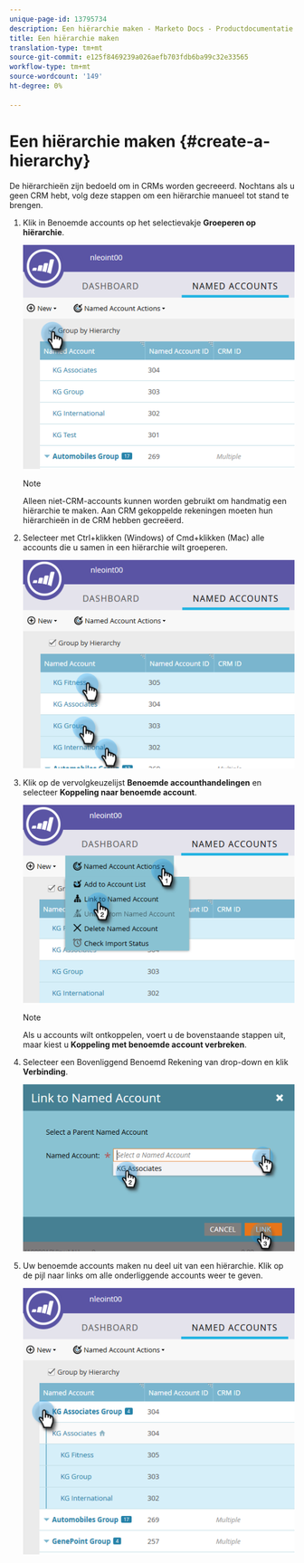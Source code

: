 ```yaml
---
unique-page-id: 13795734
description: Een hiërarchie maken - Marketo Docs - Productdocumentatie
title: Een hiërarchie maken
translation-type: tm+mt
source-git-commit: e125f8469239a026aefb703fdb6ba99c32e33565
workflow-type: tm+mt
source-wordcount: '149'
ht-degree: 0%

---
```



# Een hiërarchie maken {#create-a-hierarchy}

De hiërarchieën zijn bedoeld om in CRMs worden gecreeerd. Nochtans als u geen CRM hebt, volg deze stappen om een hiërarchie manueel tot stand te brengen.

1. Klik in Benoemde accounts op het selectievakje **Groeperen op hiërarchie**.

   ![](assets/create-a-hierarchy-1.png)

   >[!NOTE]
   >
   >Alleen niet-CRM-accounts kunnen worden gebruikt om handmatig een hiërarchie te maken. Aan CRM gekoppelde rekeningen moeten hun hiërarchieën in de CRM hebben gecreëerd.

1. Selecteer met Ctrl+klikken (Windows) of Cmd+klikken (Mac) alle accounts die u samen in een hiërarchie wilt groeperen.

   ![](assets/create-a-hierarchy-2.png)

1. Klik op de vervolgkeuzelijst **Benoemde accounthandelingen** en selecteer **Koppeling naar benoemde account**.

   ![](assets/create-a-hierarchy-3.png)

   >[!NOTE]
   >
   >Als u accounts wilt ontkoppelen, voert u de bovenstaande stappen uit, maar kiest u **Koppeling met benoemde account verbreken**.

1. Selecteer een Bovenliggend Benoemd Rekening van drop-down en klik **Verbinding**.

   ![](assets/create-a-hierarchy-4.png)

1. Uw benoemde accounts maken nu deel uit van een hiërarchie. Klik op de pijl naar links om alle onderliggende accounts weer te geven.

   ![](assets/create-a-hierarchy-5.png)
